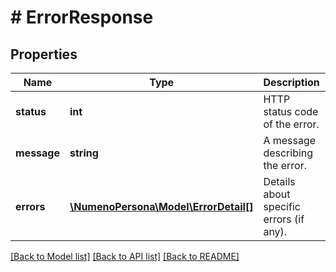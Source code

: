 # # ErrorResponse

## Properties

| Name        | Type                                                     | Description                             | Notes      |
| ----------- | -------------------------------------------------------- | --------------------------------------- | ---------- |
| **status**  | **int**                                                  | HTTP status code of the error.          |
| **message** | **string**                                               | A message describing the error.         |
| **errors**  | [**\NumenoPersona\Model\ErrorDetail[]**](ErrorDetail.md) | Details about specific errors (if any). | [optional] |

[[Back to Model list]](../../README.md#models) [[Back to API list]](../../README.md#endpoints) [[Back to README]](../../README.md)
